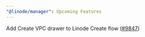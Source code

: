 ```yaml
---
"@linode/manager": Upcoming Features
---
```


Add Create VPC drawer to Linode Create flow ([#9847](https://github.com/linode/manager/pull/9847))
